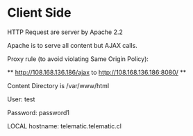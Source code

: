 Client Side 
=========

HTTP Request are server by Apache 2.2

Apache is to serve all content but AJAX calls.

Proxy rule (to avoid violating Same Origin Policy):

** http://108.168.136.186/ajax to http://108.168.136.186:8080/ ** 

Content Directory is /var/www/html

User: test

Password: password1 

LOCAL hostname: telematic.telematic.cl